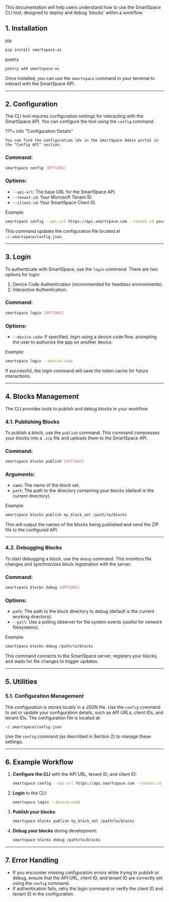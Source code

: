 This documentation will help users understand how to use the SmartSpace CLI tool, designed to deploy and debug 'blocks' within a workflow.

## 1. Installation

pip
```bash
pip install smartspace-ai
```

poetry
```bash
poetry add smartspace-ai
```

Once installed, you can use the `smartspace` command in your terminal to interact with the SmartSpace API.

---

## 2. Configuration

The CLI tool requires configuration settings for interacting with the SmartSpace API. You can configure the tool using the `config` command.

???+ info "Configuration Details"

    You can find the configuration ids in the SmartSpace Admin portal in the "Config API" section.

### Command:
```bash
smartspace config [OPTIONS]
```

### Options:
- `--api-url`: The base URL for the SmartSpace API.
- `--tenant-id`: Your Microsoft Tenant ID.
- `--client-id`: Your SmartSpace Client ID.

Example:
```bash
smartspace config --api-url https://api.smartspace.com --tenant-id your-tenant-id --client-id your-client-id
```

This command updates the configuration file located at `~/.smartspace/config.json`.

---

## 3. Login

To authenticate with SmartSpace, use the `login` command. There are two options for login:
1. Device Code Authentication (recommended for headless environments).
2. Interactive Authentication.

### Command:
```bash
smartspace login [OPTIONS]
```

### Options:
- `--device-code`: If specified, login using a device code flow, prompting the user to authorize the app on another device.

Example:
```bash
smartspace login --device-code
```

If successful, the login command will save the token cache for future interactions.

---

## 4. Blocks Management

The CLI provides tools to publish and debug blocks in your workflow.

### 4.1. Publishing Blocks

To publish a block, use the `publish` command. This command compresses your blocks into a `.zip` file and uploads them to the SmartSpace API.

### Command:
```bash
smartspace blocks publish [OPTIONS]
```

### Arguments:
- `name`: The name of the block set.
- `path`: The path to the directory containing your blocks (default is the current directory).

Example:
```bash
smartspace blocks publish my_block_set /path/to/blocks
```

This will output the names of the blocks being published and send the ZIP file to the configured API.

---

### 4.2. Debugging Blocks

To start debugging a block, use the `debug` command. This monitors file changes and synchronizes block registration with the server.

### Command:
```bash
smartspace blocks debug [OPTIONS]
```

### Options:
- `path`: The path to the block directory to debug (default is the current working directory).
- `--poll`: Use a polling observer for file system events (useful for network filesystems).

Example:
```bash
smartspace blocks debug /path/to/blocks
```

This command connects to the SmartSpace server, registers your blocks, and waits for file changes to trigger updates.

---

## 5. Utilities

### 5.1. Configuration Management

The configuration is stored locally in a JSON file. Use the `config` command to set or update your configuration details, such as API URLs, client IDs, and tenant IDs. The configuration file is located at:

```
~/.smartspace/config.json
```

Use the `config` command (as described in Section 2) to manage these settings.

---

## 6. Example Workflow

1. **Configure the CLI** with the API URL, tenant ID, and client ID:
   ```bash
   smartspace config --api-url https://api.smartspace.com --tenant-id your-tenant-id --client-id your-client-id
   ```

2. **Login** to the CLI:
   ```bash
   smartspace login --device-code
   ```

3. **Publish your blocks**:
   ```bash
   smartspace blocks publish my_block_set /path/to/blocks
   ```

4. **Debug your blocks** during development:
   ```bash
   smartspace blocks debug /path/to/blocks
   ```

---

## 7. Error Handling

- If you encounter missing configuration errors while trying to publish or debug, ensure that the API URL, client ID, and tenant ID are correctly set using the `config` command.
- If authentication fails, retry the login command or verify the client ID and tenant ID in the configuration.